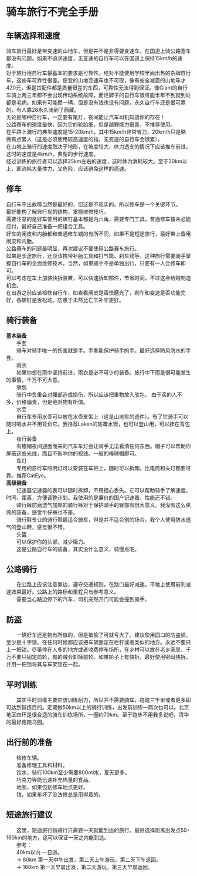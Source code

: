 # 骑车旅行不完全手册

## 车辆选择和速度  
  骑车旅行最好是带变速的山地车，但是并不是非得要变速车。在国道上骑公路塞车都没有问题。如果不追求速度，无变速的自行车可以在国道上保持15km/h的速度。  
  对于旅行用自行车最基本的要求是可靠性。绝对不能使用学校里面出售的杂牌自行车，这些车可靠性很差。便宜的山地变速车也不可取，像有些全减震的山地车才420元，但是其配件都是质量很差的东西，可靠性无法得到保证。像Giant的自行车骑上两三年都不会出现传动系统故障，而烂牌子的自行车很可能半年不到就到处都是毛病。如果有可能攒一辆，但是没有钱也没有问题，永久自行车还是很可靠的，有人靠28永久骑到了西藏。  
  无论是哪种自行车，一定要有尾灯，夜间能让汽车司机知道你的存在！  
  公路赛车的速度最快，因为它的轮胎细，但是越野能力很差，不推荐使用。  
  在平路上骑行的典型速度是15-20km/h，其中15km/h非常省力，20km/h只是略微有点累人（这是必须使用较高速度的挡，无变速的自行车会很累）。  
  在山地上骑行的速度取决于地形，在坡度较大，体力透支的情况下应该推车前进，这时的速度是4km/h，典型的步行速度。  
  经过训练的旅行者可以选择25km左右的速度，这时体力消耗较大。至于30km以上，即消耗大量体力，又危险，应该避免这样的高速。  
  
## 修车  
  自行车不出故障当然是最好的，但这是不现实的。所以修车是一个关键环节。  
  最好能构了解自行车的结构，掌握维修技巧。  
  需要注意的是好车使用的螺钉基本都是内六角，需要专门工具，普通修车铺未必能应付，最好自己准备一把组合工具。  
  好车的闸皮和内胎都和普通修车铺的有所不同，如果不是短途旅行，最好带上备用闸皮和内胎。  
  公路赛车的问题最明显，再次建议不要使用公路赛车旅行。  
  如果是长途旅行，还应该携带补胎工具和打气筒、刹车线等，这种旅行需要骑手掌握自行车的全面维修技术，当然，如果骑手不是单独出行，只要有一人会修车即可。  
  可以考虑在车上加装快拆装置，可以快速拆卸部件，节省时间，不过这会给贼制造机会。  
  在出游之前应该检修自行车，如查看闸皮是否快磨光了，刹车和变速是否功能完好，各螺钉是否松动。防患于未然比亡羊补牢更好。  
  
## 骑行装备  
**基本装备**  
&emsp;&emsp;手套  
&emsp;&emsp;骑车对骑手唯一的伤害就是手。手套能保护骑手的手。最好选择防风防水的手套。  
&emsp;&emsp;雨衣  
&emsp;&emsp;如果你想在雨中坚持前进，雨衣是必不可少的装备。旅行中下雨是很可能发生的事情，千万不可大意。  
&emsp;&emsp;驮包  
&emsp;&emsp;骑行中负重会对腰部造成损伤，所以应该把重物放入驮包。 由于买的人不多，价格偏贵，但是绝对物有所值。  
&emsp;&emsp;水壶  
&emsp;&emsp;自行车专用水壶可以放在水壶支架上（这是山地车的选件）。有了它骑手可以随时喝水并不用背负它。我推荐Laken的防霉水壶，也可以登山用，可以挂在背包上。  
&emsp;&emsp;夜行装备  
&emsp;&emsp;有檐帽夜间迎面而来的汽车车灯会让骑手无法看清任何东西。帽子可以帮助你屏蔽这些光线，而且不影响你的视线。一般的棒球帽即可。  
&emsp;&emsp;车灯  
&emsp;&emsp;专用的自行车照明灯可以安装在车把上，随时可以拆卸。比电筒和头灯都要可靠。推荐CatEye。  
**高级装备**  
&emsp;&emsp;记速器记速器的表可以随时拆卸，不用担心丢失。它可以帮助骑手了解速度，时间，距离，方便调整计划。我使用的是廉价的国产记速器，性能还不错。  
&emsp;&emsp;骑行裤防磨透气加厚的骑行裤对于保护骑手的臀部有很大意义。我没有这么纨绔的装备，感觉牛仔裤也不差。  
&emsp;&emsp;骑行鞋专业的骑行鞋最适合骑车，但是并不适合别的场合。我个人使用防水透气的登山鞋，感觉很不错。  
&emsp;&emsp;头盔  
&emsp;&emsp;可以保护你的头部，减少阻力。  
&emsp;&emsp;这是公路自行车的装备，其实没什么意义，骑慢点吧。  
  
## 公路骑行  
&emsp;&emsp;在公路上应该注意靠边，遵守交通规则。在路口最好减速。平地上使用前刹减速效果最好。公路上的路标和里程只有参考意义。  
&emsp;&emsp;需要当心路边停下的汽车，司机突然开门可能会撞到骑手。  
  
## 防盗  
&emsp;&emsp;一辆好车还是物有所值的，但是被偷了可就亏大了。建议使用园口的防盗锁，至少是十字锁。在任何时候都应该把车架固定在栏杆或者类似的地方。永远不要只上一把锁。尽量停在人多的地方或者收费停车场所，在乡村可以放在老乡家里。千万不要只固定前轮，有的贼会卸掉前轮。如果轮子上有快拆，最好使用密码快拆，并用一把锁将其与车架锁在一起。  
  
## 平时训练  
&emsp;&emsp;其实平时训练主要应该训练耐力，所以并不需要骑车，跑跑三千米或者更多即可达到锻炼目的。定期做50km以上的骑行训练，出发前训练一两次也可以。北京地区四环是很合适的骑车训练场所，一圈约70km。至于跑步不用我多说吧，清华的最好跑跑马圈。  
  
## 出行前的准备  
&emsp;&emsp;检修车辆。  
&emsp;&emsp;准备修理工具和材料。  
&emsp;&emsp;饮水，骑行100km至少需要800ml水，夏天更多。  
&emsp;&emsp;巧克力等能迅速补充热量的食品。  
&emsp;&emsp;地图，如果包括修车地点更好。  
&emsp;&emsp;钱，如果车坏了没法修总是用得着的。  
  
## 短途旅行建议  
&emsp;&emsp;这里，短途旅行指骑行只需要一天就能到达的旅行。最好选择距离出发点50-160km的地方，这可以保证一天之内能到达。  
&emsp;&emsp;参考：  
&emsp;&emsp;40km以内  一日游。  
&emsp;&emsp;-> 80km 第一天中午出发，第二天上午游玩，第二天下午返回。  
&emsp;&emsp;-> 160km 第一天早晨出发，第二天游玩，第三天早晨返回。  